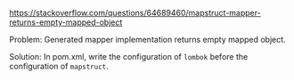 https://stackoverflow.com/questions/64689460/mapstruct-mapper-returns-empty-mapped-object

Problem:
Generated mapper implementation returns empty mapped object.

Solution:
In pom.xml, write the configuration of `lombok` before the configuration of `mapstruct`.
